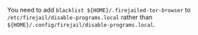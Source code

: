 You need to add `blacklist ${HOME}/.firejailed-tor-browser` to `/etc/firejail/disable-programs.local` rather than `${HOME}/.config/firejail/disable-programs.local`.

